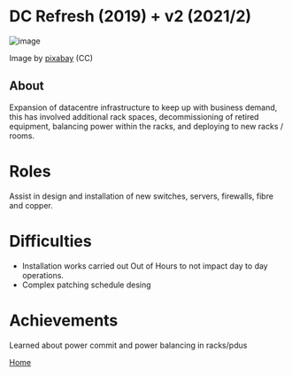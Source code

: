 # DC Refresh (2019) + v2 (2021/2)

![image](https://cdn.pixabay.com/photo/2016/05/06/17/55/server-room-1376349_960_720.jpg)

Image by [pixabay](pixabay.com) (CC)

## About

Expansion of datacentre infrastructure to keep up with business demand, this has involved additional rack spaces, decommissioning of retired equipment, balancing power within the racks, and deploying to new racks / rooms.

# Roles

Assist in design and installation of new switches, servers, firewalls, fibre and copper.

# Difficulties

- Installation works carried out Out of Hours to not impact day to day operations.
- Complex patching schedule desing 

# Achievements

Learned about power commit and power balancing in racks/pdus

[Home](../index.md)
